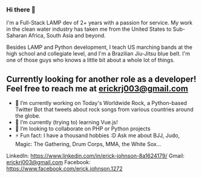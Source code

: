 ### Hi there 👋

I'm a Full-Stack LAMP dev of 2+ years with a passion for service. My work in the clean water industry has taken me from the United States to Sub-Saharan Africa, South Asia and beyond. 

Besides LAMP and Python development, I teach US marching bands at the high school and collegiate level, and I'm a Brazilian Jiu-Jitsu blue belt. I'm one of those guys who knows a little bit about a whole lot of things.

## Currently looking for another role as a developer! Feel free to reach me at <ins>erickrj003@gmail.com</ins>



- 🔭 I’m currently working on Today's Worldwide Rock, a Python-based Twitter Bot that tweets about rock songs from various countries around the globe.
- 🌱 I’m currently (trying to) learning Vue.js!
- 👯 I’m looking to collaborate on PHP or Python projects
- ⚡ Fun fact: I have a thousand hobbies :D Ask me about BJJ, Judo, Magic: The Gathering, Drum Corps, MMA, the White Sox...

LinkedIn: https://www.linkedin.com/in/erick-johnson-8a1624179/
Gmail: erickrj003@gmail.com
Facebook: https://www.facebook.com/erick.johnson.1272
